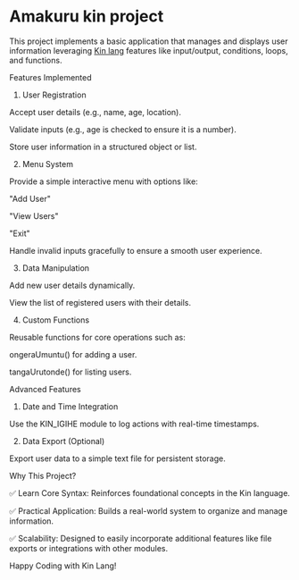 # Amakuru kin project

This project implements a basic application that manages and displays user information leveraging [Kin lang](https://github.com/kin-lang) features like input/output, conditions, loops, and functions.

Features Implemented

1. User Registration

Accept user details (e.g., name, age, location).

Validate inputs (e.g., age is checked to ensure it is a number).

Store user information in a structured object or list.

2. Menu System

Provide a simple interactive menu with options like:

"Add User"

"View Users"

"Exit"

Handle invalid inputs gracefully to ensure a smooth user experience.

3. Data Manipulation

Add new user details dynamically.

View the list of registered users with their details.

4. Custom Functions

Reusable functions for core operations such as:

ongeraUmuntu() for adding a user.

tangaUrutonde() for listing users.

Advanced Features

1. Date and Time Integration

Use the KIN_IGIHE module to log actions with real-time timestamps.

2. Data Export (Optional)

Export user data to a simple text file for persistent storage.

Why This Project?

✅ Learn Core Syntax: Reinforces foundational concepts in the Kin language.

✅ Practical Application: Builds a real-world system to organize and manage information.

✅ Scalability: Designed to easily incorporate additional features like file exports or integrations with other modules.

Happy Coding with Kin Lang!